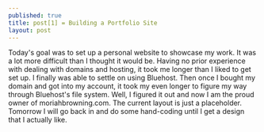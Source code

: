 ```yaml
---
published: true
title: post[1] = Building a Portfolio Site
layout: post
---
```

Today's goal was to set up a personal website to showcase my work. It was a lot more difficult than I thought it would be. Having no prior experience with dealing with domains and hosting, it took me longer than I liked to get set up. I finally was able to settle on using Bluehost. Then once I bought my domain and got into my account, it took my even longer to figure my way through Bluehost's file system. Well, I figured it out and now I am the proud owner of moriahbrowning.com. The current layout is just a placeholder. Tomorrow I will go back in and do some hand-coding until I get a design that I actually like.